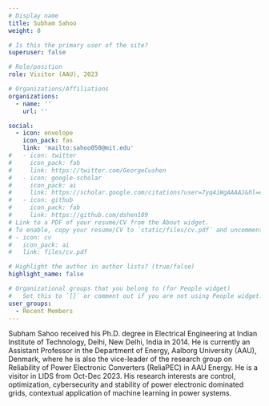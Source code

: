 ```yaml
---
# Display name
title: Subham Sahoo
weight: 8

# Is this the primary user of the site?
superuser: false

# Role/position
role: Visitor (AAU), 2023

# Organizations/Affiliations
organizations:
  - name: ''
    url: ''

social:
  - icon: envelope
    icon_pack: fas
    link: 'mailto:sahoo050@mit.edu'
#   - icon: twitter
#     icon_pack: fab
#     link: https://twitter.com/GeorgeCushen
#   - icon: google-scholar
#     icon_pack: ai
#     link: https://scholar.google.com/citations?user=7yq4iWgAAAAJ&hl=en
#   - icon: github
#     icon_pack: fab
#     link: https://github.com/dshen109
# Link to a PDF of your resume/CV from the About widget.
# To enable, copy your resume/CV to `static/files/cv.pdf` and uncomment the lines below.
# - icon: cv
#   icon_pack: ai
#   link: files/cv.pdf

# Highlight the author in author lists? (true/false)
highlight_name: false

# Organizational groups that you belong to (for People widget)
#   Set this to `[]` or comment out if you are not using People widget.
user_groups:
  - Recent Members
---
```

Subham Sahoo received his Ph.D. degree in Electrical Engineering at Indian Institute of Technology, Delhi, New Delhi, India in 2014. He is currently an Assistant Professor in the Department of Energy, Aalborg University (AAU), Denmark, where he is also the vice-leader of the research group on Reliability of Power Electronic Converters (ReliaPEC) in AAU Energy. He is a visitor in LIDS from Oct-Dec 2023. His research interests are control, optimization, cybersecurity and stability of power electronic dominated grids, contextual application of machine learning in power systems. 